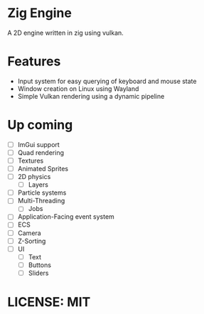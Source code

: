 # Zig Engine
A 2D engine written in zig using vulkan.

# Features
- Input system for easy querying of keyboard and mouse state
- Window creation on Linux using Wayland
- Simple Vulkan rendering using a dynamic pipeline

# Up coming
- [ ] ImGui support
- [ ] Quad rendering
- [ ] Textures
- [ ] Animated Sprites
- [ ] 2D physics
  - [ ] Layers
- [ ] Particle systems
- [ ] Multi-Threading
  - [ ] Jobs
- [ ] Application-Facing event system
- [ ] ECS
- [ ] Camera
- [ ] Z-Sorting
- [ ] UI
  - [ ] Text
  - [ ] Buttons
  - [ ] Sliders
     
# LICENSE: MIT
